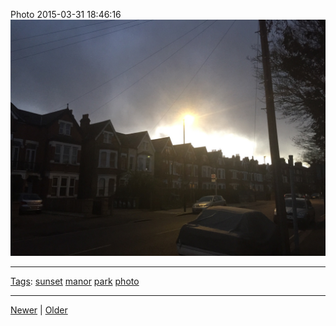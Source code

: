<!--
title: Photo 2015-03-31 18
date: 2020-06-28T14:49:39.881Z
tags: sunset, manor, park, photo
-->




Photo 2015-03-31 18:46:16
![](115138807662-0.jpg)

<!--BOTTOM-POST-NAVIGATION-->
---

[Tags](tags.md): [sunset](tag-sunset.md) [manor](tag-manor.md) [park](tag-park.md) [photo](tag-photo.md)

---

[Newer](114607145132.md) | [Older](115863904707.md)